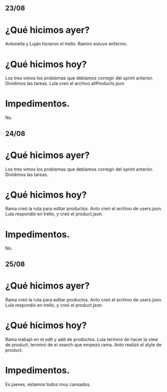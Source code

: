 ## 23/08

# ¿Qué hicimos ayer?
Antonella y Luján hicieron el trello.
Ramiro estuvo enfermo.

# ¿Qué hicimos hoy?
Los tres vimos los problemas que debíamos corregir del sprint anterior.
Dividimos las tareas.
Lula creó el archivo allProducts.json

# Impedimentos.
No.



## 24/08
# ¿Qué hicimos ayer?
Los tres vimos los problemas que debíamos corregir del sprint anterior.
Dividimos las tareas.

# ¿Qué hicimos hoy?
Rama creó la ruta para editar productos.
Anto creó el archivo de users.json.
Lula respondió en trello, y creó el product.json.

# Impedimentos.
No.


## 25/08
# ¿Qué hicimos ayer?
Rama creó la ruta para editar productos.
Anto creó el archivo de users.json.
Lula respondió en trello, y creó el product.json.

# ¿Qué hicimos hoy?
Rama trabajó en el edit y add de productos.
Lula terminó de hacer la view de product, terminó de el search que empezó rama.
Anto realizó el style de product.

# Impedimentos.
Es jueves, estamos todos muy cansados.
